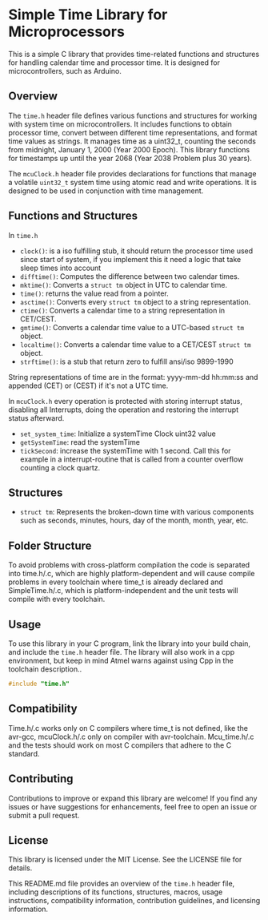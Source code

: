 # Simple Time Library for Microprocessors

This is a simple C library that provides time-related functions and structures for handling calendar time and processor time. It is designed for microcontrollers, such as Arduino.

## Overview

The `time.h` header file defines various functions and structures for working with system time on microcontrollers. It includes functions to obtain processor time, convert between different time representations, and format time values as strings. It manages time as a uint32_t, counting the seconds from midnight, January 1, 2000 (Year 2000 Epoch). This library functions for timestamps up until the year 2068 (Year 2038 Problem plus 30 years).

The `mcuClock.h` header file provides declarations for functions that manage a volatile `uint32_t` system time using atomic read and write operations. It is designed to be used in conjunction with time management.

## Functions and Structures

In `time.h`

- `clock()`: is a iso fulfilling stub, it should return the processor time used since start of system, if you implement this it need a logic that take sleep times into account
- `difftime()`: Computes the difference between two calendar times.
- `mktime()`: Converts a `struct tm` object in UTC to calendar time.
- `time()`: returns the value read from a pointer.
- `asctime()`: Converts every `struct tm` object to a string representation.
- `ctime()`: Converts a calendar time to a string representation in CET/CEST.
- `gmtime()`: Converts a calendar time value to a UTC-based `struct tm` object.
- `localtime()`: Converts a calendar time value to a CET/CEST `struct tm` object.
- `strftime()`: is a stub that return zero to fulfill ansi/iso 9899-1990

String representations of time are in the format: yyyy-mm-dd hh:mm:ss and appended (CET) or (CEST) if it's not a UTC time.

In `mcuClock.h` every operation is protected with storing interrupt status, disabling all Interrupts, doing the operation and restoring the interrupt status afterward.

- `set_system_time`: Initialize a systemTime Clock uint32 value
- `getSystemTime`: read the systemTime
- `tickSecond`:  increase the systemTime with 1 second. Call this for example in a interrupt-routine that is called from a counter overflow counting a clock quartz.

## Structures

- `struct tm`: Represents the broken-down time with various components such as seconds, minutes, hours, day of the month, month, year, etc.

## Folder Structure

To avoid problems with cross-platform compilation the code is separated into time.h/.c, which are highly platform-dependent and will cause compile problems in every toolchain where time_t is already declared and SimpleTime.h/.c, which is platform-independent and the unit tests will compile with every toolchain.

## Usage

To use this library in your C program, link the library into your build chain, and include the `time.h` header file. The library will also work in a cpp environment, but keep in mind Atmel warns against using Cpp in the toolchain description..

```c
#include "time.h"

```
## Compatibility

Time.h/.c works only on C compilers where time_t is not defined, like the avr-gcc, mcuClock.h/.c only on compiler with avr-toolchain. Mcu_time.h/.c and the tests should work on most C compilers that adhere to the C standard.

## Contributing

Contributions to improve or expand this library are welcome! If you find any issues or have suggestions for enhancements, feel free to open an issue or submit a pull request.

## License

This library is licensed under the MIT License. See the LICENSE file for details.

This README.md file provides an overview of the `time.h` header file, including descriptions of its functions, structures, macros, usage instructions, compatibility information, contribution guidelines, and licensing information.
